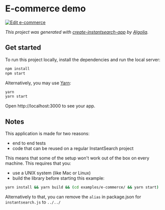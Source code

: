 # E-commerce demo

[![Edit e-commerce](https://codesandbox.io/static/img/play-codesandbox.svg)](https://codesandbox.io/s/github/algolia/instantsearch/tree/master/examples/js/e-commerce)

_This project was generated with [create-instantsearch-app](https://github.com/algolia/instantsearch.js/tree/master/packages/create-instantsearch-app) by [Algolia](https://algolia.com)._

## Get started

To run this project locally, install the dependencies and run the local server:

```sh
npm install
npm start
```

Alternatively, you may use [Yarn](https://yarnpkg.com/):

```sh
yarn
yarn start
```

Open http://localhost:3000 to see your app.

## Notes

This application is made for two reasons:

- end to end tests
- code that can be reused on a regular InstantSearch project

This means that some of the setup won't work out of the box on every machine. This requires that you:

- use a UNIX system (like Mac or Linux)
- build the library before starting this example:

```sh
yarn install && yarn build && (cd examples/e-commerce/ && yarn start)
```

Alternatively to that, you can remove the `alias` in package.json for `instantsearch.js` to `../../`
